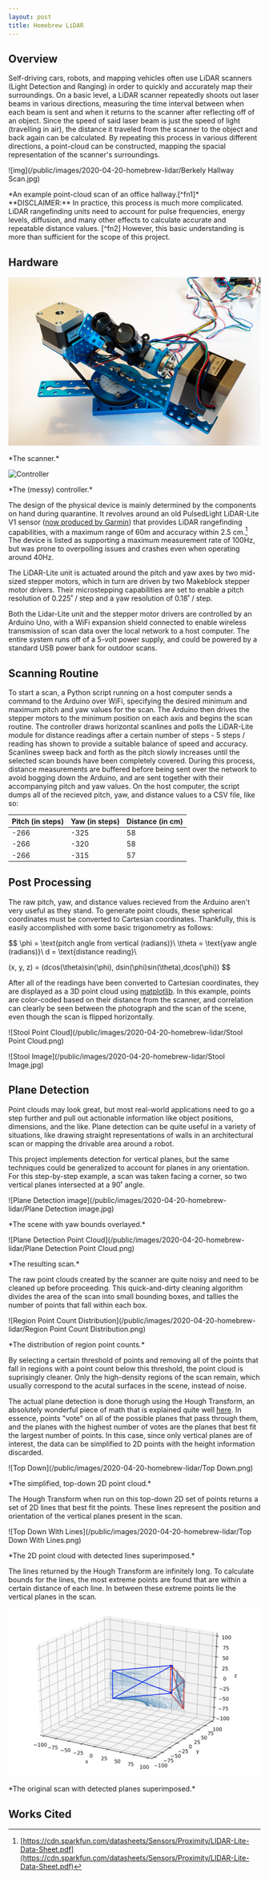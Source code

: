 ```yaml
---
layout: post
title: Homebrew LiDAR
---
```


## Overview

Self-driving cars, robots, and mapping vehicles often use LiDAR scanners (Light Detection and Ranging) in order to quickly and accurately map their surroundings. On a basic level, a LiDAR scanner repeatedly shoots out laser beams in various directions, measuring the time interval between when each beam is sent and when it returns to the scanner after reflecting off of an object. Since the speed of said laser beam is just the speed of light (travelling in air), the distance it traveled from the scanner to the object and back again can be calculated. By repeating this process in various different directions, a point-cloud can be constructed, mapping the spacial representation of the scanner's surroundings.


![img](/public/images/2020-04-20-homebrew-lidar/Berkely Hallway Scan.jpg)
<div class="caption" markdown="1">
*An example point-cloud scan of an office hallway.[^fn1]*
</div>
**DISCLAIMER:** In practice, this process is much more complicated. LiDAR rangefinding units need to account for pulse frequencies, energy levels, diffusion, and many other effects to calculate accurate and repeatable distance values. [^fn2] However, this basic understanding is more than sufficient for the scope of this project.



## Hardware

![Scanner](/public/images/2020-04-20-homebrew-lidar/Scanner.jpg)
<div class="caption" markdown="1">
*The scanner.*
</div>


![Controller](/public/images/2020-04-20-homebrew-lidar/Controller.jpg)
<div class="caption" markdown="1">
*The (messy) controller.*
</div>

The design of the physical device is mainly determined by the components on hand during quarantine. It revolves around an old PulsedLight LiDAR-Lite V1 sensor ([now produced by Garmin](https://buy.garmin.com/en-US/US/p/557294)) that provides LiDAR rangefinding capabilities, with a maximum range of 60m and accuracy within 2.5 cm.[^fn3] The device is listed as supporting a maximum measurement rate of 100Hz, but was prone to overpolling issues and crashes even when operating around 40Hz.



The LiDAR-Lite unit is actuated around the pitch and yaw axes by two mid-sized stepper motors, which in turn are driven by two Makeblock stepper motor drivers. Their microstepping capabilities are set to enable a pitch resolution of 0.225˚ / step and a yaw resolution of 0.18˚ / step.



Both the Lidar-Lite unit and the stepper motor drivers are controlled by an Arduino Uno, with a WiFi expansion shield connected to enable wireless transmission of scan data over the local network to a host computer. The entire system runs off of a 5-volt power supply, and could be powered by a standard USB power bank for outdoor scans.



## Scanning Routine

To start a scan, a Python script running on a host computer sends a command to the Arduino over WiFi, specifying the desired minimum and maximum pitch and yaw values for the scan. The Arduino then drives the stepper motors to the minimum position on each axis and begins the scan routine. The controller draws horizontal scanlines and polls the LiDAR-Lite module for distance readings after a certain number of steps - 5 steps / reading has shown to provide a suitable balance of speed and accuracy. Scanlines sweep back and forth as the pitch slowly increases until the selected scan bounds have been completely covered. During this process, distance measurements are buffered before being sent over the network to avoid bogging down the Arduino, and are sent together with their accompanying pitch and yaw values. On the host computer, the script dumps all of the recieved pitch, yaw, and distance values to a CSV file, like so:

| Pitch (in steps) | Yaw (in steps) | Distance (in cm) |
| ---------------- | -------------- | ---------------- |
| -266             | -325           | 58               |
| -266             | -320           | 58               |
| -266             | -315           | 57               |



## Post Processing

The raw pitch, yaw, and distance values recieved from the Arduino aren't very useful as they stand. To generate point clouds, these spherical coordinates must be converted to Cartesian coordinates. Thankfully, this is easily accomplished with some basic trigonometry as follows:

$$
\phi = \text{pitch angle from vertical (radians)}\\
\theta = \text{yaw angle (radians)}\\
d = \text{distance reading}\\

(x, y, z) = (dcos(\theta)sin(\phi), dsin(\phi)sin(\theta),dcos(\phi))
$$

After all of the readings have been converted to Cartesian coordinates, they are displayed as a 3D point cloud using [matplotlib](https://matplotlib.org/). In this example, points are color-coded based on their distance from the scanner, and correlation can clearly be seen between the photograph and the scan of the scene, even though the scan is flipped horizontally.

![Stool Point Cloud](/public/images/2020-04-20-homebrew-lidar/Stool Point Cloud.png)



![Stool Image](/public/images/2020-04-20-homebrew-lidar/Stool Image.jpg)



## Plane Detection

Point clouds may look great, but most real-world applications need to go a step further and pull out actionable information like object positions, dimensions, and the like. Plane detection can be quite useful in a variety of situations, like drawing straight representations of walls in an architectural scan or mapping the drivable area around a robot.

This project implements detection for vertical planes, but the same techniques could be generalized to account for planes in any orientation. For this step-by-step example, a scan was taken facing a corner, so two vertical planes intersected at a 90˚ angle.

![Plane Detection image](/public/images/2020-04-20-homebrew-lidar/Plane Detection image.jpg)

<div class="caption" markdown="1">
*The scene with yaw bounds overlayed.*
</div>

![Plane Detection Point Cloud](/public/images/2020-04-20-homebrew-lidar/Plane Detection Point Cloud.png)

<div class="caption" markdown="1">
*The resulting scan.*
</div>

The raw point clouds created by the scanner are quite noisy and need to be cleaned up before proceeding. This quick-and-dirty cleaning algorithm divides the area of the scan into small bounding boxes, and tallies the number of points that fall within each box.

![Region Point Count Distribution](/public/images/2020-04-20-homebrew-lidar/Region Point Count Distribution.png)

<div class="caption" markdown="1">
*The distribution of region point counts.*
</div>

By selecting a certain threshold of points and removing all of the points that fall in regions with a point count below this threshold, the point cloud is suprisingly cleaner. Only the high-density regions of the scan remain, which usually correspond to the acutal surfaces in the scene, instead of noise.

The actual plane detection is done thorugh using the Hough Transform, an absolutely wonderful piece of math that is explained quite well [here](https://www.youtube.com/watch?v=4zHbI-fFIlI). In essence, points "vote" on all of the possible planes that pass through them, and the planes with the highest number of votes are the planes that best fit the largest number of points. In this case, since only vertical planes are of interest, the data can be simplified to 2D points with the height information discarded.

![Top Down](/public/images/2020-04-20-homebrew-lidar/Top Down.png)

<div class="caption" markdown="1">
*The simplified, top-down 2D point cloud.*
</div>

The Hough Transform when run on this top-down 2D set of points returns a set of 2D lines that best fit the points. These lines represent the position and orientation of the vertical planes present in the scan.

![Top Down With Lines](/public/images/2020-04-20-homebrew-lidar/Top Down With Lines.png)

<div class="caption" markdown="1">
*The 2D point cloud with detected lines superimposed.*
</div>

The lines returned by the Hough Transform are infinitely long. To calculate bounds for the lines, the most extreme points are found that are within a certain distance of each line. In between these extreme points lie the vertical planes in the scan.

![Planes](/public/images/2020-04-20-homebrew-lidar/Planes.png)

<div class="caption" markdown="1">
*The original scan with detected planes superimposed.*
</div>

## Works Cited

[^fn1]: [http://www-video.eecs.berkeley.edu/research/indoor/](http://www-video.eecs.berkeley.edu/research/indoor/)
[^fn2]: [https://static.garmin.com/pumac/LIDAR_Lite_v3_Operation_Manual_and_Technical_Specifications.pdf](https://static.garmin.com/pumac/LIDAR_Lite_v3_Operation_Manual_and_Technical_Specifications.pdf)
[^fn3]: [https://cdn.sparkfun.com/datasheets/Sensors/Proximity/LIDAR-Lite-Data-Sheet.pdf](https://cdn.sparkfun.com/datasheets/Sensors/Proximity/LIDAR-Lite-Data-Sheet.pdf)
